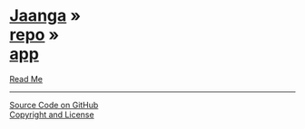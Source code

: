 [Jaanga](../../index.html ) &raquo;<br>[repo]( ../index.html ) &raquo;<br>[app]( ./index.html )
=========================================================================================

<p id=rm >
	<a href=JavaScript:displayPage("#readme.md#rm"); >Read Me</a>
</p>

<!--

<p id=abc >
	<a href=JavaScript:displayPage("#test-folder-abc/readme.md#abc"); >test-folder-abc Read Me</a>
</p>

<p id=def >
	<a href=JavaScript:displayPage("#test-folder-def/readme.md#def"); >test-folder-def Read Me</a>
</p>

-->

****

[Source Code on GitHub]( https://github.com/jaanga/ )  
[Copyright and License]( https://github.com/jaanga/jaanga.github.io/blob/master/jaanga-copyright-and-mit-license.md )